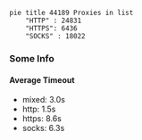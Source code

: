 
```mermaid
pie title 44189 Proxies in list
    "HTTP" : 24831
    "HTTPS": 6436
    "SOCKS" : 18022
```

### Some Info
#### Average Timeout

- mixed: 3.0s
- http: 1.5s
- https: 8.6s
- socks: 6.3s